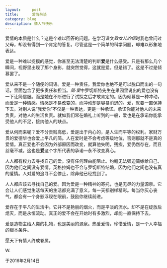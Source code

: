 ```yaml
---
layout:     post
title:      爱情杂谈
category: blog
description: 情人节快乐
---
```


爱情的本质是什么？这是个难以回答的问题。在学习课文*致女儿的信*时我也曾问过父母，却没有得到一个肯定的答复。尽管这是一个简单的科学问题，却难以形象地表达。

爱是一种难以捉摸的感觉，你甚至无法清楚的判断**爱**是什么感受。只是有那么几个瞬间，视野里出现了那个身影，就突然觉得，这就是爱。但是错了。这是不过是倾慕罢了。

爱从来不是一个随便的词语。爱是一种责任。我爱你也绝不是可以脱口而出的一句话，里面包含了更多责任和担当。*简·爱*中罗切斯特先生在果园里说出的爱也没有一下让简信服。而是她在不断进行了试探之后才敢肯定的。因为倾慕是一种冲动，而爱是一种情感。情感是不易改变的，而冲动却是容易消退的。爱，就要一直保持下去。对别人说“我爱你”不仅是一种表达，更是一种承诺。承诺你能对他人的未来负责，对他人的生活负责。就如我们常在婚礼上听到的一般，爱也是在承诺你能承受他人的不足，接纳他人的缺点。

爱从何而来呢？爱不分贵贱高低，爱是出于内心的，是人生而平等的权利。家财万贯的爱德华也会爱上平凡的简。人在爱时是不会考虑等级地位，否则那就不是真的爱情。真正爱也不会因为外部原因而改变，就算他失明，残疾，爱仍然存在，而且丝毫不减。这也是**爱**这个字所代表的承诺—永不改变真心。

人人都有权力去寻找自己的爱。没有任何理由能阻止。约翰无法强迫简嫁给自己，因为他们之间没有爱情。英格拉姆也不会与罗切斯特结婚，因为他们之间也没有真的爱情。人对爱的追寻不会停止，除非他已经找到了。

人人都应该去寻找自己的爱。因为爱是一种精神的寄托，也是无尽的力量源泉。它会让人们感觉生活每天的生活都充满了意义，每一天都别样精彩。每当你灰心丧气，都会有一个身影浮现在眼前，鼓励你继续前进。

爱存在于平凡的生活中。它并不是艳丽的烟火，而是平淡的流水。却不是在绽放后熄灭，而是永恒流动。真正的爱不会在开始时有多激烈，却能一直保持下去。

爱是造物主给人类的礼物，也是美丽的源泉。热爱爱情，珍惜爱情，是一个人幸福的根本条件。

愿天下有情人终成眷属。

W.

于2016年2月14日
